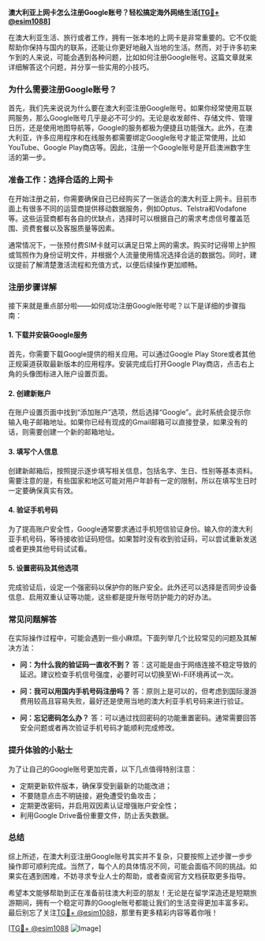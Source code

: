 **澳大利亚上网卡怎么注册Google账号？轻松搞定海外网络生活[[TG💪+ @esim1088](https://t.me/s/esim1088)]**

在澳大利亚生活、旅行或者工作，拥有一张本地的上网卡是非常重要的。它不仅能帮助你保持与国内的联系，还能让你更好地融入当地的生活。然而，对于许多初来乍到的人来说，可能会遇到各种问题，比如如何注册Google账号。这篇文章就来详细解答这个问题，并分享一些实用的小技巧。

### **为什么需要注册Google账号？**

首先，我们先来说说为什么要在澳大利亚注册Google账号。如果你经常使用互联网服务，那么Google账号几乎是必不可少的。无论是收发邮件、存储文件、管理日历，还是使用地图导航等，Google的服务都极为便捷且功能强大。此外，在澳大利亚，许多应用程序和在线服务都需要绑定Google账号才能正常使用，比如YouTube、Google Play商店等。因此，注册一个Google账号是开启澳洲数字生活的第一步。

### **准备工作：选择合适的上网卡**

在开始注册之前，你需要确保自己已经购买了一张适合的澳大利亚上网卡。目前市面上有很多不同的运营商提供移动数据服务，例如Optus、Telstra和Vodafone等。这些运营商都有各自的优缺点，选择时可以根据自己的需求考虑信号覆盖范围、资费套餐以及客服质量等因素。

通常情况下，一张预付费SIM卡就可以满足日常上网的需求。购买时记得带上护照或驾照作为身份证明文件，并根据个人流量使用情况选择合适的数据包。同时，建议提前了解清楚激活流程和充值方式，以便后续操作更加顺畅。

### **注册步骤详解**

接下来就是重点部分啦——如何成功注册Google账号呢？以下是详细的步骤指南：

#### **1. 下载并安装Google服务**

首先，你需要下载Google提供的相关应用。可以通过Google Play Store或者其他正规渠道获取最新版本的应用程序。安装完成后打开Google Play商店，点击右上角的头像图标进入账户设置页面。

#### **2. 创建新账户**

在账户设置页面中找到“添加账户”选项，然后选择“Google”。此时系统会提示你输入电子邮箱地址。如果你已经有现成的Gmail邮箱可以直接登录，如果没有的话，则需要创建一个新的邮箱地址。

#### **3. 填写个人信息**

创建新邮箱后，按照提示逐步填写相关信息，包括名字、生日、性别等基本资料。需要注意的是，有些国家和地区可能对用户年龄有一定的限制，所以在填写生日时一定要确保真实有效。

#### **4. 验证手机号码**

为了提高账户安全性，Google通常要求通过手机短信验证身份。输入你的澳大利亚手机号码，等待接收验证码短信。如果暂时没有收到验证码，可以尝试重新发送或者更换其他号码试试看。

#### **5. 设置密码及其他选项**

完成验证后，设定一个强密码以保护你的账户安全。此外还可以选择是否同步设备信息、启用双重认证等功能，这些都是提升账号防护能力的好办法。

### **常见问题解答**

在实际操作过程中，可能会遇到一些小麻烦。下面列举几个比较常见的问题及其解决方法：

- **问：为什么我的验证码一直收不到？**
  答：这可能是由于网络连接不稳定导致的延迟。建议检查手机信号强度，必要时可以切换至Wi-Fi环境再试一次。

- **问：我可以用国内手机号码注册吗？**
  答：原则上是可以的，但考虑到国际漫游费用较高且容易失败，最好还是使用当地的澳大利亚手机号码来进行验证。

- **问：忘记密码怎么办？**
  答：可以通过找回密码的功能重置密码。通常需要回答安全问题或者再次验证手机号码才能顺利完成修改。

### **提升体验的小贴士**

为了让自己的Google账号更加完善，以下几点值得特别注意：

- 定期更新软件版本，确保享受到最新的功能改进；
- 不要随意点击不明链接，避免遭受钓鱼攻击；
- 定期更改密码，并启用双因素认证增强账户安全性；
- 利用Google Drive备份重要文件，防止丢失数据。

### **总结**

综上所述，在澳大利亚注册Google账号其实并不复杂，只要按照上述步骤一步步操作即可顺利完成。当然了，每个人的具体情况不同，可能会面临不同的挑战。如果实在遇到困难，不妨寻求专业人士的帮助，或者查阅官方文档获取更多指导。

希望本文能够帮助到正在准备前往澳大利亚的朋友！无论是在留学深造还是短期旅游期间，拥有一个稳定可靠的Google账号都能让我们的生活变得更加丰富多彩。最后别忘了关注[TG💪+ @esim1088](https://t.me/s/esim1088)，那里有更多精彩内容等着你哦！

[[TG💪+ @esim1088](https://t.me/s/esim1088) ![Image](https://i.postimg.cc/4NQfJmqS/Snipaste-2025-05-13-00-14-12.png)]